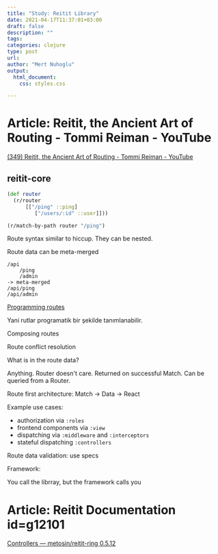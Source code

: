 ```yaml
---
title: "Study: Reitit Library"
date: 2021-04-17T11:37:01+03:00 
draft: false
description: ""
tags:
categories: clojure
type: post
url:
author: "Mert Nuhoglu"
output:
  html_document:
    css: styles.css

---
```


# Article: Reitit, the Ancient Art of Routing - Tommi Reiman - YouTube

[(349) Reitit, the Ancient Art of Routing - Tommi Reiman - YouTube](https://www.youtube.com/watch?v=cSntRGAjPiM)

## reitit-core

```clj
(def router
  (r/router
	  [["/ping" ::ping]
		 ["/users/:id" ::user]]))

(r/match-by-path router "/ping")
```

Route syntax similar to hiccup. They can be nested.

Route data can be meta-merged

	/api
		/ping
		/admin
	-> meta-merged
	/api/ping
	/api/admin

[Programming routes](/Users/mertnuhoglu/gdrive/keynote_resimler/screencapture/scs20210417_155408.jpg)

Yani rutlar programatik bir şekilde tanımlanabilir.

Composing routes

Route conflict resolution

What is in the route data?

Anything. Router doesn't care. Returned on successful Match. Can be queried from a Router.

Route first architecture: Match -> Data -> React

Example use cases:

- authorization via `:roles`
- frontend components via `:view`
- dispatching via `:middleware` and `:interceptors`
- stateful dispatching `:controllers`

Route data validation: use specs

Framework:

You call the librray, but the framework calls you

# Article: Reitit Documentation id=g12101

[Controllers — metosin/reitit-ring 0.5.12](https://cljdoc.org/d/metosin/reitit-ring/0.5.12/doc/frontend/controllers)
